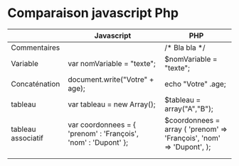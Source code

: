 # Comparaison javascript Php

|                    | Javascript                                                     | PHP                                                                  |
|--------------------|----------------------------------------------------------------|----------------------------------------------------------------------|
| Commentaires       | <!--  Bla bla-->                                               | /* Bla bla */                                                          |
| Variable           | var nomVariable = "texte";                                     | $nomVariable = "texte";                                              |
| Concaténation      | document.write("Votre" + age);                                 | echo "Votre" .age;                                                   |
| tableau            | var tableau = new Array();                                     | $tableau = array("A","B");                                           |
| tableau associatif | var coordonnees = { 'prenom' : 'François', 'nom' : 'Dupont' }; | $coordonnees = array ( 'prenom' => 'François', 'nom' => 'Dupont', ); |
|                    |                                                                |                                                                      |
|                    |                                                                |                                                                      |